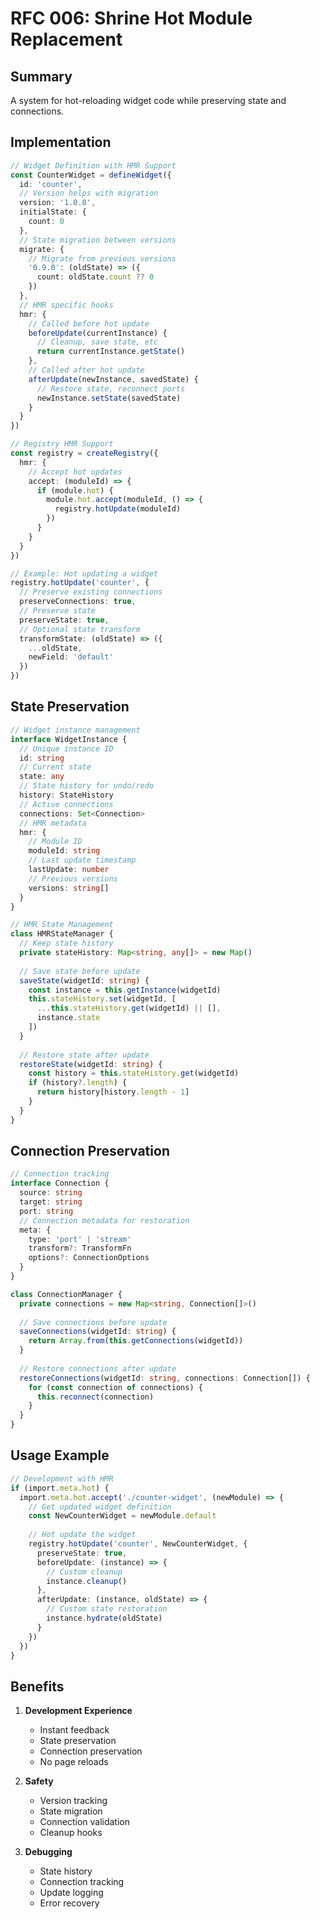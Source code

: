 # RFC 006: Shrine Hot Module Replacement

## Summary
A system for hot-reloading widget code while preserving state and connections.

## Implementation

```typescript
// Widget Definition with HMR Support
const CounterWidget = defineWidget({
  id: 'counter',
  // Version helps with migration
  version: '1.0.0',
  initialState: {
    count: 0
  },
  // State migration between versions
  migrate: {
    // Migrate from previous versions
    '0.9.0': (oldState) => ({
      count: oldState.count ?? 0
    })
  },
  // HMR specific hooks
  hmr: {
    // Called before hot update
    beforeUpdate(currentInstance) {
      // Cleanup, save state, etc
      return currentInstance.getState()
    },
    // Called after hot update
    afterUpdate(newInstance, savedState) {
      // Restore state, reconnect ports
      newInstance.setState(savedState)
    }
  }
})

// Registry HMR Support
const registry = createRegistry({
  hmr: {
    // Accept hot updates
    accept: (moduleId) => {
      if (module.hot) {
        module.hot.accept(moduleId, () => {
          registry.hotUpdate(moduleId)
        })
      }
    }
  }
})

// Example: Hot updating a widget
registry.hotUpdate('counter', {
  // Preserve existing connections
  preserveConnections: true,
  // Preserve state
  preserveState: true,
  // Optional state transform
  transformState: (oldState) => ({
    ...oldState,
    newField: 'default'
  })
})
```

## State Preservation

```typescript
// Widget instance management
interface WidgetInstance {
  // Unique instance ID
  id: string
  // Current state
  state: any
  // State history for undo/redo
  history: StateHistory
  // Active connections
  connections: Set<Connection>
  // HMR metadata
  hmr: {
    // Module ID
    moduleId: string
    // Last update timestamp
    lastUpdate: number
    // Previous versions
    versions: string[]
  }
}

// HMR State Management
class HMRStateManager {
  // Keep state history
  private stateHistory: Map<string, any[]> = new Map()
  
  // Save state before update
  saveState(widgetId: string) {
    const instance = this.getInstance(widgetId)
    this.stateHistory.set(widgetId, [
      ...this.stateHistory.get(widgetId) || [],
      instance.state
    ])
  }
  
  // Restore state after update
  restoreState(widgetId: string) {
    const history = this.stateHistory.get(widgetId)
    if (history?.length) {
      return history[history.length - 1]
    }
  }
}
```

## Connection Preservation

```typescript
// Connection tracking
interface Connection {
  source: string
  target: string
  port: string
  // Connection metadata for restoration
  meta: {
    type: 'port' | 'stream'
    transform?: TransformFn
    options?: ConnectionOptions
  }
}

class ConnectionManager {
  private connections = new Map<string, Connection[]>()
  
  // Save connections before update
  saveConnections(widgetId: string) {
    return Array.from(this.getConnections(widgetId))
  }
  
  // Restore connections after update
  restoreConnections(widgetId: string, connections: Connection[]) {
    for (const connection of connections) {
      this.reconnect(connection)
    }
  }
}
```

## Usage Example

```typescript
// Development with HMR
if (import.meta.hot) {
  import.meta.hot.accept('./counter-widget', (newModule) => {
    // Get updated widget definition
    const NewCounterWidget = newModule.default
    
    // Hot update the widget
    registry.hotUpdate('counter', NewCounterWidget, {
      preserveState: true,
      beforeUpdate: (instance) => {
        // Custom cleanup
        instance.cleanup()
      },
      afterUpdate: (instance, oldState) => {
        // Custom state restoration
        instance.hydrate(oldState)
      }
    })
  })
}
```

## Benefits

1. **Development Experience**
   - Instant feedback
   - State preservation
   - Connection preservation
   - No page reloads

2. **Safety**
   - Version tracking
   - State migration
   - Connection validation
   - Cleanup hooks

3. **Debugging**
   - State history
   - Connection tracking
   - Update logging
   - Error recovery 